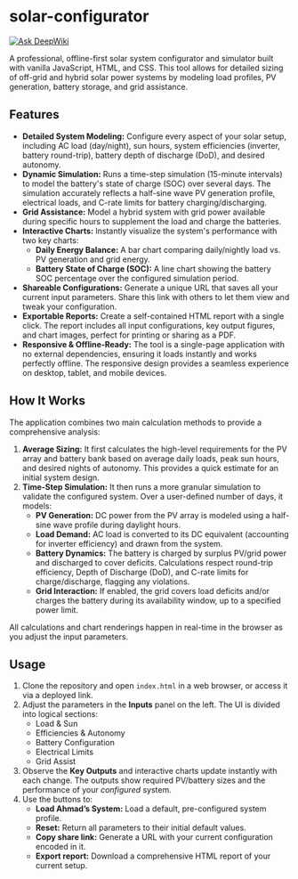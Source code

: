 # solar-configurator
[![Ask DeepWiki](https://devin.ai/assets/askdeepwiki.png)](https://deepwiki.com/kalaajiahmad/solar-configurator)

A professional, offline-first solar system configurator and simulator built with vanilla JavaScript, HTML, and CSS. This tool allows for detailed sizing of off-grid and hybrid solar power systems by modeling load profiles, PV generation, battery storage, and grid assistance.

## Features

*   **Detailed System Modeling:** Configure every aspect of your solar setup, including AC load (day/night), sun hours, system efficiencies (inverter, battery round-trip), battery depth of discharge (DoD), and desired autonomy.
*   **Dynamic Simulation:** Runs a time-step simulation (15-minute intervals) to model the battery's state of charge (SOC) over several days. The simulation accurately reflects a half-sine wave PV generation profile, electrical loads, and C-rate limits for battery charging/discharging.
*   **Grid Assistance:** Model a hybrid system with grid power available during specific hours to supplement the load and charge the batteries.
*   **Interactive Charts:** Instantly visualize the system's performance with two key charts:
    *   **Daily Energy Balance:** A bar chart comparing daily/nightly load vs. PV generation and grid energy.
    *   **Battery State of Charge (SOC):** A line chart showing the battery SOC percentage over the configured simulation period.
*   **Shareable Configurations:** Generate a unique URL that saves all your current input parameters. Share this link with others to let them view and tweak your configuration.
*   **Exportable Reports:** Create a self-contained HTML report with a single click. The report includes all input configurations, key output figures, and chart images, perfect for printing or sharing as a PDF.
*   **Responsive & Offline-Ready:** The tool is a single-page application with no external dependencies, ensuring it loads instantly and works perfectly offline. The responsive design provides a seamless experience on desktop, tablet, and mobile devices.

## How It Works

The application combines two main calculation methods to provide a comprehensive analysis:

1.  **Average Sizing:** It first calculates the high-level requirements for the PV array and battery bank based on average daily loads, peak sun hours, and desired nights of autonomy. This provides a quick estimate for an initial system design.
2.  **Time-Step Simulation:** It then runs a more granular simulation to validate the configured system. Over a user-defined number of days, it models:
    *   **PV Generation:** DC power from the PV array is modeled using a half-sine wave profile during daylight hours.
    *   **Load Demand:** AC load is converted to its DC equivalent (accounting for inverter efficiency) and drawn from the system.
    *   **Battery Dynamics:** The battery is charged by surplus PV/grid power and discharged to cover deficits. Calculations respect round-trip efficiency, Depth of Discharge (DoD), and C-rate limits for charge/discharge, flagging any violations.
    *   **Grid Interaction:** If enabled, the grid covers load deficits and/or charges the battery during its availability window, up to a specified power limit.

All calculations and chart renderings happen in real-time in the browser as you adjust the input parameters.

## Usage

1.  Clone the repository and open `index.html` in a web browser, or access it via a deployed link.
2.  Adjust the parameters in the **Inputs** panel on the left. The UI is divided into logical sections:
    *   Load & Sun
    *   Efficiencies & Autonomy
    *   Battery Configuration
    *   Electrical Limits
    *   Grid Assist
3.  Observe the **Key Outputs** and interactive charts update instantly with each change. The outputs show required PV/battery sizes and the performance of your *configured* system.
4.  Use the buttons to:
    *   **Load Ahmad’s System:** Load a default, pre-configured system profile.
    *   **Reset:** Return all parameters to their initial default values.
    *   **Copy share link:** Generate a URL with your current configuration encoded in it.
    *   **Export report:** Download a comprehensive HTML report of your current setup.

